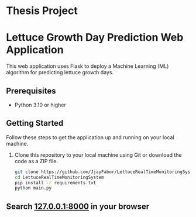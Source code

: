 # Thesis Project 
# Lettuce Growth Day Prediction Web Application

This web application uses Flask to deploy a Machine Learning (ML) algorithm for predicting lettuce growth days.

## Prerequisites

- Python 3.10 or higher

## Getting Started

Follow these steps to get the application up and running on your local machine.

1. Clone this repository to your local machine using Git or download the code as a ZIP file.

   ```bash
   git clone https://github.com/JjayFabor/LettuceRealTimeMonitoringSystem.git
   cd LettuceRealTimeMonitoringSystem
   pip install -r requirements.txt
   python main.py
   
## Search <ins>127.0.0.1:8000</ins> in your browser
